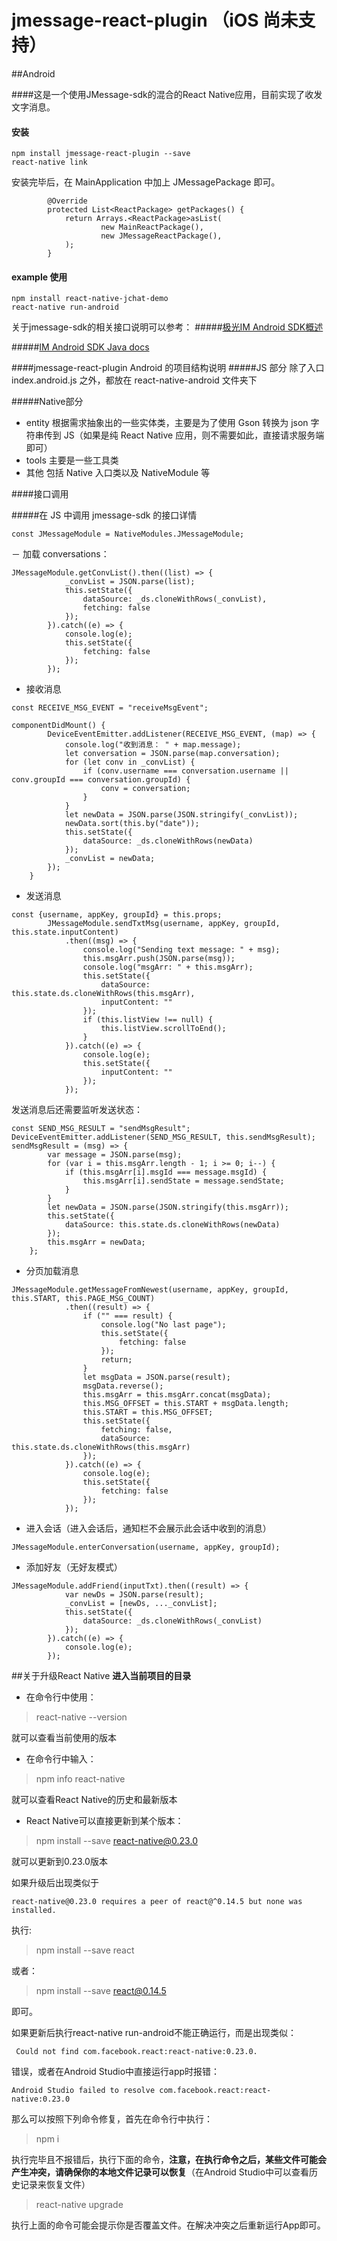 # jmessage-react-plugin （iOS 尚未支持）
##Android

####这是一个使用JMessage-sdk的混合的React Native应用，目前实现了收发文字消息。

#### 安装
```
npm install jmessage-react-plugin --save
react-native link
```
安装完毕后，在 MainApplication 中加上 JMessagePackage 即可。
```
        @Override
        protected List<ReactPackage> getPackages() {
            return Arrays.<ReactPackage>asList(
                    new MainReactPackage(),
                    new JMessageReactPackage(),
            );
        }
```

#### example 使用
```
npm install react-native-jchat-demo
react-native run-android
```
 
关于jmessage-sdk的相关接口说明可以参考：
#####[极光IM Android SDK概述](http://docs.jpush.io/client/im_sdk_android/)

#####[IM Android SDK Java docs](http://docs.jpush.io/client/im_android_api_docs/)

####jmessage-react-plugin Android 的项目结构说明
#####JS 部分
除了入口 index.android.js 之外，都放在 react-native-android 文件夹下
 
#####Native部分
- entity 根据需求抽象出的一些实体类，主要是为了使用 Gson 转换为 json 字符串传到 JS（如果是纯 React Native 应用，则不需要如此，直接请求服务端即可）
- tools 主要是一些工具类
- 其他 包括 Native 入口类以及 NativeModule 等

####接口调用

#####在 JS 中调用 jmessage-sdk 的接口详情
```
const JMessageModule = NativeModules.JMessageModule;
```
－ 加载 conversations：
```
JMessageModule.getConvList().then((list) => {
            _convList = JSON.parse(list);
            this.setState({
                dataSource: _ds.cloneWithRows(_convList),
                fetching: false
            });
        }).catch((e) => {
            console.log(e);
            this.setState({
                fetching: false
            });
        });
```
- 接收消息
```
const RECEIVE_MSG_EVENT = "receiveMsgEvent";

componentDidMount() {
        DeviceEventEmitter.addListener(RECEIVE_MSG_EVENT, (map) => {
            console.log("收到消息： " + map.message);
            let conversation = JSON.parse(map.conversation);
            for (let conv in _convList) {
                if (conv.username === conversation.username || conv.groupId === conversation.groupId) {
                    conv = conversation;
                }
            }
            let newData = JSON.parse(JSON.stringify(_convList));
            newData.sort(this.by("date"));
            this.setState({
                dataSource: _ds.cloneWithRows(newData)
            });
            _convList = newData;
        });
    }
```
- 发送消息
```
const {username, appKey, groupId} = this.props;
		JMessageModule.sendTxtMsg(username, appKey, groupId, this.state.inputContent)
			.then((msg) => {
				console.log("Sending text message: " + msg);
				this.msgArr.push(JSON.parse(msg));
				console.log("msgArr: " + this.msgArr);
				this.setState({
					dataSource: this.state.ds.cloneWithRows(this.msgArr),
					inputContent: ""
				});
				if (this.listView !== null) {
					this.listView.scrollToEnd();
				}
			}).catch((e) => {
				console.log(e);
				this.setState({
					inputContent: ""
				});
			});
```
发送消息后还需要监听发送状态：

```
const SEND_MSG_RESULT = "sendMsgResult";
DeviceEventEmitter.addListener(SEND_MSG_RESULT, this.sendMsgResult);
sendMsgResult = (msg) => {
		var message = JSON.parse(msg);
		for (var i = this.msgArr.length - 1; i >= 0; i--) {
			if (this.msgArr[i].msgId === message.msgId) {
				this.msgArr[i].sendState = message.sendState;
			}
		}
		let newData = JSON.parse(JSON.stringify(this.msgArr));
		this.setState({
			dataSource: this.state.ds.cloneWithRows(newData)
		});
		this.msgArr = newData;
	};
```

- 分页加载消息

```
JMessageModule.getMessageFromNewest(username, appKey, groupId, this.START, this.PAGE_MSG_COUNT)
			.then((result) => {
				if ("" === result) {
					console.log("No last page");
					this.setState({
						fetching: false
					});
					return;
				}
				let msgData = JSON.parse(result);
				msgData.reverse();
				this.msgArr = this.msgArr.concat(msgData);
				this.MSG_OFFSET = this.START + msgData.length;
				this.START = this.MSG_OFFSET;
				this.setState({
					fetching: false,
					dataSource: this.state.ds.cloneWithRows(this.msgArr)
				});
			}).catch((e) => {
				console.log(e);
				this.setState({
					fetching: false
				});
			});
```

- 进入会话（进入会话后，通知栏不会展示此会话中收到的消息）

```
JMessageModule.enterConversation(username, appKey, groupId);
```
- 添加好友（无好友模式）

```
JMessageModule.addFriend(inputTxt).then((result) => {
            var newDs = JSON.parse(result);
            _convList = [newDs, ..._convList];
            this.setState({
                dataSource: _ds.cloneWithRows(_convList)
            });
        }).catch((e) => {
            console.log(e);
        });
```
##关于升级React Native
**进入当前项目的目录**
- 在命令行中使用：

> react-native --version

就可以查看当前使用的版本

- 在命令行中输入：

> npm info react-native

就可以查看React Native的历史和最新版本

- React Native可以直接更新到某个版本：

> npm install --save react-native@0.23.0

就可以更新到0.23.0版本

如果升级后出现类似于
```
react-native@0.23.0 requires a peer of react@^0.14.5 but none was installed.
```

执行:
> npm install --save react

或者：
> npm install --save react@0.14.5

即可。

如果更新后执行react-native run-android不能正确运行，而是出现类似：
```
 Could not find com.facebook.react:react-native:0.23.0.
```

错误，或者在Android Studio中直接运行app时报错：
```
Android Studio failed to resolve com.facebook.react:react-native:0.23.0
```

那么可以按照下列命令修复，首先在命令行中执行：
> npm i

执行完毕且不报错后，执行下面的命令，**注意，在执行命令之后，某些文件可能会产生冲突，请确保你的本地文件记录可以恢复**（在Android Studio中可以查看历史记录来恢复文件）
> react-native upgrade

执行上面的命令可能会提示你是否覆盖文件。在解决冲突之后重新运行App即可。
